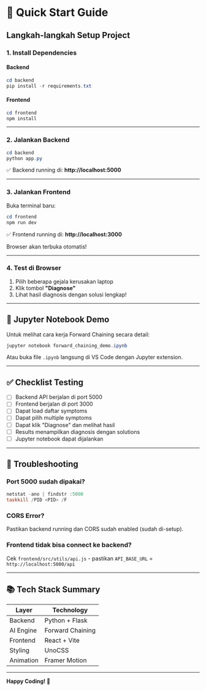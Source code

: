 # 🚀 Quick Start Guide

## Langkah-langkah Setup Project

### 1. Install Dependencies

#### Backend
```powershell
cd backend
pip install -r requirements.txt
```

#### Frontend
```powershell
cd frontend
npm install
```

---

### 2. Jalankan Backend

```powershell
cd backend
python app.py
```

✅ Backend running di: **http://localhost:5000**

---

### 3. Jalankan Frontend

Buka terminal baru:

```powershell
cd frontend
npm run dev
```

✅ Frontend running di: **http://localhost:3000**

Browser akan terbuka otomatis!

---

### 4. Test di Browser

1. Pilih beberapa gejala kerusakan laptop
2. Klik tombol **"Diagnose"**
3. Lihat hasil diagnosis dengan solusi lengkap!

---

## 📓 Jupyter Notebook Demo

Untuk melihat cara kerja Forward Chaining secara detail:

```powershell
jupyter notebook forward_chaining_demo.ipynb
```

Atau buka file `.ipynb` langsung di VS Code dengan Jupyter extension.

---

## ✅ Checklist Testing

- [ ] Backend API berjalan di port 5000
- [ ] Frontend berjalan di port 3000
- [ ] Dapat load daftar symptoms
- [ ] Dapat pilih multiple symptoms
- [ ] Dapat klik "Diagnose" dan melihat hasil
- [ ] Results menampilkan diagnosis dengan solutions
- [ ] Jupyter notebook dapat dijalankan

---

## 🐛 Troubleshooting

### Port 5000 sudah dipakai?
```powershell
netstat -ano | findstr :5000
taskkill /PID <PID> /F
```

### CORS Error?
Pastikan backend running dan CORS sudah enabled (sudah di-setup).

### Frontend tidak bisa connect ke backend?
Cek `frontend/src/utils/api.js` - pastikan `API_BASE_URL` = `http://localhost:5000/api`

---

## 📚 Tech Stack Summary

| Layer | Technology |
|-------|-----------|
| Backend | Python + Flask |
| AI Engine | Forward Chaining |
| Frontend | React + Vite |
| Styling | UnoCSS |
| Animation | Framer Motion |

---

**Happy Coding! 🎉**
